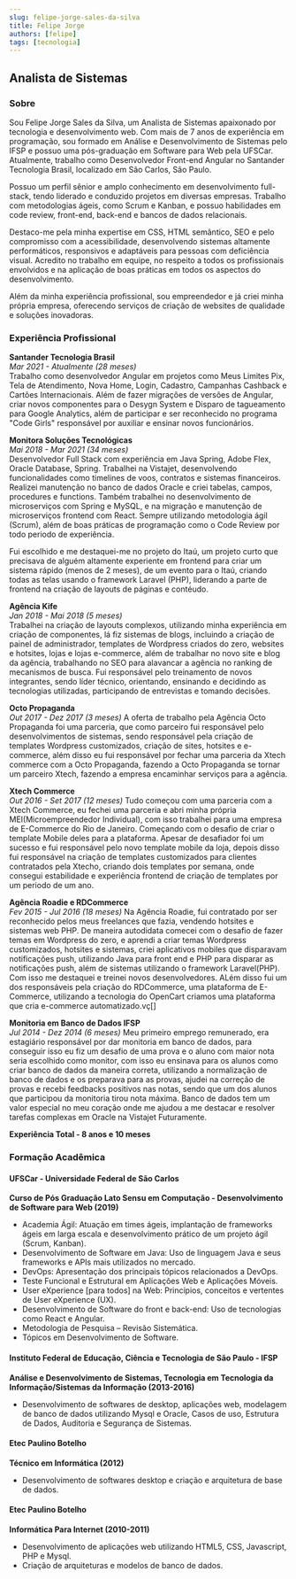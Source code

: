 ```yaml
---
slug: felipe-jorge-sales-da-silva
title: Felipe Jorge
authors: [felipe]
tags: [tecnologia]
---
```


## Analista de Sistemas

### Sobre

Sou Felipe Jorge Sales da Silva, um Analista de Sistemas apaixonado por tecnologia e desenvolvimento web. Com mais de 7 anos de experiência em programação, sou formado em Análise e Desenvolvimento de Sistemas pelo IFSP e possuo uma pós-graduação em Software para Web pela UFSCar. Atualmente, trabalho como Desenvolvedor Front-end Angular no Santander Tecnologia Brasil, localizado em São Carlos, São Paulo.

Possuo um perfil sênior e amplo conhecimento em desenvolvimento full-stack, tendo liderado e conduzido projetos em diversas empresas. Trabalho com metodologias ágeis, como Scrum e Kanban, e possuo habilidades em code review, front-end, back-end e bancos de dados relacionais.

Destaco-me pela minha expertise em CSS, HTML semântico, SEO e pelo compromisso com a acessibilidade, desenvolvendo sistemas altamente performáticos, responsivos e adaptáveis para pessoas com deficiência visual. Acredito no trabalho em equipe, no respeito a todos os profissionais envolvidos e na aplicação de boas práticas em todos os aspectos do desenvolvimento.

Além da minha experiência profissional, sou empreendedor e já criei minha própria empresa, oferecendo serviços de criação de websites de qualidade e soluções inovadoras.

### Experiência Profissional
**Santander Tecnologia Brasil**  
*Mar 2021 - Atualmente (28 meses)*  
Trabalho como desenvolvedor Angular em projetos como Meus Limites Pix, Tela de Atendimento, Nova Home, Login, Cadastro, Campanhas Cashback e Cartões Internacionais. Além de fazer migrações de versões de Angular, criar novos componentes para o Desygn System e Disparo de tagueamento para Google Analytics, além de participar e ser reconhecido no programa "Code Girls" responsável por auxiliar e ensinar novos funcionários.

**Monitora Soluções Tecnológicas**  
*Mai 2018 - Mar 2021 (34 meses)*  
Desenvolvedor Full Stack com experiência em Java Spring, Adobe Flex, Oracle Database, Spring. Trabalhei na Vistajet, desenvolvendo funcionalidades como timelines de voos, contratos e sistemas financeiros. Realizei manutenção no banco de dados Oracle e criei tabelas, campos, procedures e functions. Também trabalhei no desenvolvimento de microserviços com Spring e MySQL, e na migração e manutenção de microserviços frontend com React. Sempre utilizando metodologia ágil (Scrum), além de boas práticas de programação como o Code Review por todo periodo de experiência.

Fui escolhido e me destaquei-me no projeto do Itaú, um projeto curto que precisava de alguém altamente experiente em frontend para criar um sistema rápido (menos de 2 meses), de um evento para o Itaú, criando todas as telas usando o framework Laravel (PHP), liderando a parte de frontend na criação de layouts de páginas e contéudo.

**Agência Kife**  
*Jan 2018 - Mai 2018 (5 meses)*  
Trabalhei na criação de layouts complexos, utilizando minha experiência em criação de componentes, lá fiz sistemas de blogs, incluindo a criação de painel de administrador, templates de Wordpress criados do zero, websites e hotsites, lojas e lojas e-commerce, além de trabalhar no novo site e blog da agência, trabalhando no SEO para alavancar a agência no ranking de mecanismos de busca. Fui responsável pelo treinamento de novos integrantes, sendo líder técnico, orientando, ensinando e decidindo as tecnologias utilizadas, participando de entrevistas e tomando decisões.

**Octo Propaganda**  
*Out 2017 - Dez 2017 (3 meses)*
A oferta de trabalho pela Agência Octo Propaganda foi uma parceria, que como parceiro fui responsável pelo desenvolvimentos de sistemas, sendo responsável pela criação de templates Wordpress customizados, criação de sites, hotsites e e-commerce, além disso eu fui responsável por fechar uma parceria da Xtech commerce com a Octo Propaganda, fazendo a Octo Propaganda se tornar um parceiro Xtech, fazendo a empresa encaminhar serviços para a agência.

**Xtech Commerce**  
*Out 2016 - Set 2017 (12 meses)*
Tudo começou com uma parceria com a Xtech Commerce, eu fechei uma parceria e  abri minha própria MEI(Microempreendedor Individual), com isso trabalhei para uma empresa de E-Commerce do Rio de Janeiro. Começando com o desafio de criar o template Mobile deles para a plataforma. Apesar de desafiador foi um sucesso e fui responsável pelo novo template mobile da loja, depois disso fui responsável na criação de templates customizados para clientes contratados pela Xtecho, criando dois templates por semana, onde consegui estabilidade e experiência  frontend de criação de templates por um periodo de um ano.

**Agência Roadie e RDCommerce**  
*Fev 2015 - Jul 2016 (18 meses)*
Na Agência Roadie, fui contratado por ser reconhecido pelos meus freelances que fazia, vendendo hotsites e sistemas web PHP. De maneira autodidata comecei com o desafio de fazer temas em Wordpress do zero, e aprendi a criar temas Wordpress customizados, hotsites e sistemas, criei aplicativos mobiles que disparavam notificações push, utilizando Java para front end e PHP para disparar as notificações push, além de sistemas utilizando o framework Laravel(PHP). Com isso me destaquei e treinei novos desenvolvedores. ALém disso fui um dos responsáveis pela criação do RDCommerce, uma plataforma de E-Commerce, utilizando a tecnologia do OpenCart criamos uma plataforma que cria e-commerce automatizado.vç[]

**Monitoria em Banco de Dados IFSP**  
*Jul 2014 - Dez 2014 (6 meses)*
Meu primeiro emprego remunerado, era estagiário responsável por dar monitoria em banco de dados, para conseguir isso eu fiz um desafio de uma prova e o aluno com maior nota seria escolhido como monitor, com isso eu ensinava para os alunos como criar banco de dados da maneira correta, utilizando a normalização de banco de dados e os preparava para as provas, ajudei na correção de provas e  recebi feedbacks positivos nas notas, sendo que um dos alunos que participou da monitoria tirou nota máxima. Banco de dados tem um valor especial no meu coração onde me ajudou a me destacar e resolver tarefas complexas em Oracle na Vistajet Futuramente.

**Experiência Total - 8 anos e 10 meses**

### Formação Acadêmica

#### UFSCar - Universidade Federal de São Carlos
**Curso de Pós Graduação Lato Sensu em Computação - Desenvolvimento de Software para Web (2019)**

- Academia Ágil: Atuação em times ágeis, implantação de frameworks ágeis em larga escala e desenvolvimento prático de um projeto ágil (Scrum, Kanban).
- Desenvolvimento de Software em Java: Uso de linguagem Java e seus frameworks e APIs mais utilizados no mercado.
- DevOps: Apresentação dos principais tópicos relacionados a DevOps.
- Teste Funcional e Estrutural em Aplicações Web e Aplicações Móveis.
- User eXperience [para todos] na Web: Princípios, conceitos e vertentes de User eXperience (UX).
- Desenvolvimento de Software do front e back-end: Uso de tecnologias como React e Angular.
- Metodologia de Pesquisa – Revisão Sistemática.
- Tópicos em Desenvolvimento de Software.

#### Instituto Federal de Educação, Ciência e Tecnologia de São Paulo - IFSP
**Análise e Desenvolvimento de Sistemas, Tecnologia em Tecnologia da Informação/Sistemas da Informação (2013-2016)**

- Desenvolvimento de softwares de desktop, aplicações web, modelagem de banco de dados utilizando Mysql e Oracle, Casos de uso, Estrutura de Dados, Auditoria e Segurança de Sistemas.

#### Etec Paulino Botelho
**Técnico em Informática (2012)**

- Desenvolvimento de softwares desktop e criação e arquitetura de base de dados.

#### Etec Paulino Botelho
**Informática Para Internet (2010-2011)**

- Desenvolvimento de aplicações web utilizando HTML5, CSS, Javascript, PHP e Mysql.
- Criação de arquiteturas e modelos de banco de dados.
